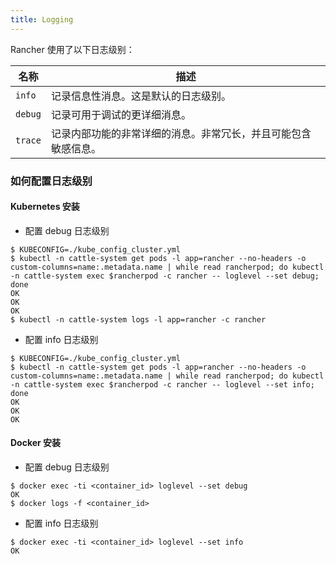```yaml
---
title: Logging
---
```


Rancher 使用了以下日志级别：

| 名称 | 描述 |
|---------|-------------|
| `info` | 记录信息性消息。这是默认的日志级别。 |
| `debug` | 记录可用于调试的更详细消息。 |
| `trace` | 记录内部功能的非常详细的消息。非常冗长，并且可能包含敏感信息。 |

### 如何配置日志级别

#### Kubernetes 安装

* 配置 debug 日志级别

```
$ KUBECONFIG=./kube_config_cluster.yml
$ kubectl -n cattle-system get pods -l app=rancher --no-headers -o custom-columns=name:.metadata.name | while read rancherpod; do kubectl -n cattle-system exec $rancherpod -c rancher -- loglevel --set debug; done
OK
OK
OK
$ kubectl -n cattle-system logs -l app=rancher -c rancher
```

* 配置 info 日志级别

```
$ KUBECONFIG=./kube_config_cluster.yml
$ kubectl -n cattle-system get pods -l app=rancher --no-headers -o custom-columns=name:.metadata.name | while read rancherpod; do kubectl -n cattle-system exec $rancherpod -c rancher -- loglevel --set info; done
OK
OK
OK
```

#### Docker 安装

* 配置 debug 日志级别

```
$ docker exec -ti <container_id> loglevel --set debug
OK
$ docker logs -f <container_id>
```

* 配置 info 日志级别

```
$ docker exec -ti <container_id> loglevel --set info
OK
```

